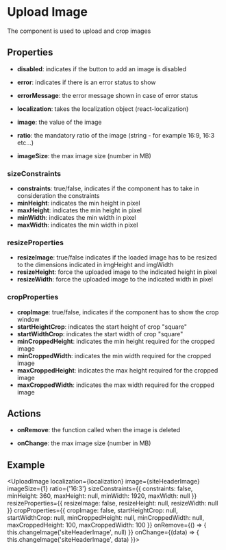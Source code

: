 # Upload Image

The component is used to upload and crop images

## Properties

* <b>disabled</b>: indicates if the button to add an image is disabled

* <b>error</b>: indicates if there is an error status to show
* <b>errorMessage</b>: the error message shown in case of error status

* <b>localization</b>: takes the localization object (react-localization)
* <b>image</b>: the value of the image

* <b>ratio</b>: the mandatory ratio of the image (string - for example 16:9, 16:3 etc...)

* <b>imageSize</b>: the max image size (number in MB)

### sizeConstraints

*  <b>constraints</b>: true/false, indicates if the component has to take in consideration the constraints
* <b>minHeight</b>: indicates the min height in pixel
* <b>maxHeight</b>: indicates the min height in pixel
* <b>minWidth</b>: indicates the min width in pixel
* <b>maxWidth</b>: indicates the min width in pixel

### resizeProperties

* <b>resizeImage</b>: true/false indicates if the loaded image has to be resized to the dimensions indicated in imgHeight and imgWidth
* <b>resizeHeight</b>: force the uploaded image to the indicated height in pixel
* <b>resizeWidth</b>: force the uploaded image to the indicated width in pixel

<!-- **Those two previous properties are binded; if you set only one of them they process of forcing images sizes does not work** -->

### cropProperties

* <b>cropImage</b>: true/false, indicates if the component has to show the crop window
* <b>startHeightCrop</b>: indicates the start height of crop "square"
* <b>startWidthCrop</b>: indicates the start width of crop "square"
* <b>minCroppedHeight</b>: indicates the min height required for the cropped image
* <b>minCroppedWidth</b>: indicates the min width required for the cropped image
* <b>maxCroppedHeight</b>: indicates the max height required for the cropped image
* <b>maxCroppedWidth</b>: indicates the max width required for the cropped image

## Actions

* <b>onRemove</b>: the function called when the image is deleted

* <b>onChange</b>: the max image size (number in MB)

## Example

<UploadImage
    localization={localization}
    image={siteHeaderImage}
    imageSize={1}
    ratio={'16:3'}
    sizeConstraints={{
        constraints: 
        false, 
        minHeight: 
        360, 
        maxHeight: 
        null, 
        minWidth: 
        1920, 
        maxWidth: 
        null
    }}
    resizeProperties={{
        resizeImage: false, 
        resizeHeight: null, 
        resizeWidth: null
    }}
    cropProperties={{
        cropImage: false, 
        startHeightCrop: null, 
        startWidthCrop: null, 
        minCroppedHeight: null, 
        minCroppedWidth: null, 
        maxCroppedHeight: 100, 
        maxCroppedWidth: 100
    }}
    onRemove={() => { this.changeImage('siteHeaderImage', null) }}
    onChange={(data) => { this.changeImage('siteHeaderImage', data) }}>
</UploadImage>
